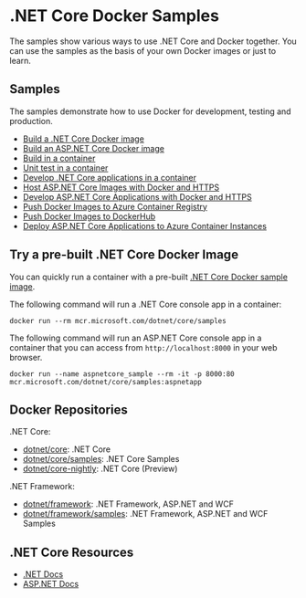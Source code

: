 # .NET Core Docker Samples

The samples show various ways to use .NET Core and Docker together. You can use the samples as the basis of your own Docker images or just to learn.

## Samples

The samples demonstrate how to use Docker for development, testing and production.

* [Build a .NET Core Docker image](dotnetapp/README.md)
* [Build an ASP.NET Core Docker image](aspnetapp/README.md)
* [Build in a container](build-in-container.md)
* [Unit test in a container](unit-testing-in-container.md)
* [Develop .NET Core applications in a container](dotnetapp/dotnet-docker-dev-in-container.md)
* [Host ASP.NET Core Images with Docker and HTTPS](aspnetapp/aspnetcore-docker-https.md)
* [Develop ASP.NET Core Applications with Docker and HTTPS](aspnetapp/aspnetcore-docker-https-development.md)
* [Push Docker Images to Azure Container Registry](dotnetapp/push-image-to-acr.md)
* [Push Docker Images to DockerHub](dotnetapp/push-image-to-dockerhub.md)
* [Deploy ASP.NET Core Applications to Azure Container Instances](aspnetapp/deploy-container-to-aci.md)

## Try a pre-built .NET Core Docker Image

You can quickly run a container with a pre-built [.NET Core Docker sample image](https://hub.docker.com/_/microsoft-dotnet-core-samples/).

The following command will run a .NET Core console app in a container:

```console
docker run --rm mcr.microsoft.com/dotnet/core/samples
```

The following command will run an ASP.NET Core console app in a container that you can access from `http://localhost:8000` in your web browser.

```console
docker run --name aspnetcore_sample --rm -it -p 8000:80 mcr.microsoft.com/dotnet/core/samples:aspnetapp
```

## Docker Repositories

.NET Core:

* [dotnet/core](https://hub.docker.com/_/microsoft-dotnet-core/): .NET Core
* [dotnet/core/samples](https://hub.docker.com/_/microsoft-dotnet-core-samples/): .NET Core Samples
* [dotnet/core-nightly](https://hub.docker.com/_/microsoft-dotnet-core-nightly/): .NET Core (Preview)

.NET Framework:

* [dotnet/framework](https://hub.docker.com/_/microsoft-dotnet-framework/): .NET Framework, ASP.NET and WCF
* [dotnet/framework/samples](https://hub.docker.com/_/microsoft-dotnet-framework-samples/): .NET Framework, ASP.NET and WCF Samples

## .NET Core Resources

* [.NET Docs](https://docs.microsoft.com/dotnet/)
* [ASP.NET Docs](https://docs.microsoft.com/aspnet/)
